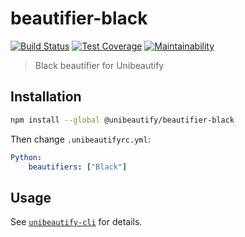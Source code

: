 # beautifier-black

[![Build Status](https://travis-ci.com/Unibeautify/beautifier-black.svg?branch=master)](https://travis-ci.com/Unibeautify/beautifier-black) [![Test Coverage](https://api.codeclimate.com/v1/badges/9660e0d5d4082684a052/test_coverage)](https://codeclimate.com/github/Unibeautify/beautifier-black/test_coverage) [![Maintainability](https://api.codeclimate.com/v1/badges/9660e0d5d4082684a052/maintainability)](https://codeclimate.com/github/Unibeautify/beautifier-black/maintainability)

> Black beautifier for Unibeautify

## Installation

```bash
npm install --global @unibeautify/beautifier-black
```

Then change `.unibeautifyrc.yml`:

```yaml
Python:
    beautifiers: ["Black"]
```

## Usage

See [`unibeautify-cli`](https://github.com/Unibeautify/unibeautify-cli) for details.
